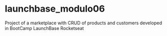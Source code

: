 ﻿# launchbase_modulo06
Project of a marketplace with CRUD of products and customers developed in BootCamp LaunchBase Rocketseat
